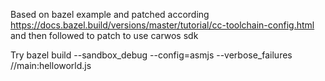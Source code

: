 Based on bazel example and patched according https://docs.bazel.build/versions/master/tutorial/cc-toolchain-config.html
and then followed to patch to use carwos sdk

Try
bazel build --sandbox_debug --config=asmjs --verbose_failures //main:helloworld.js
